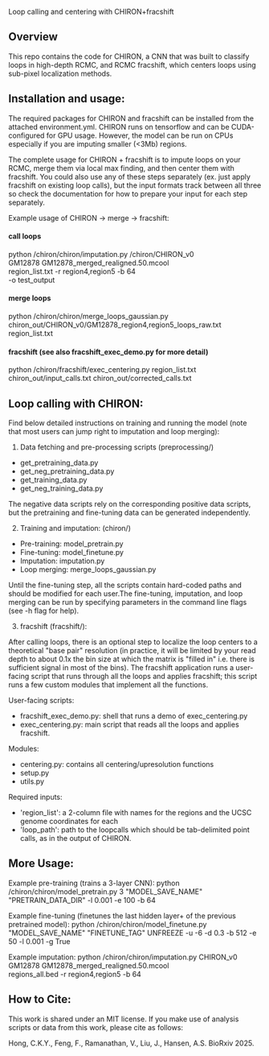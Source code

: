 Loop calling and centering with CHIRON+fracshift


## Overview

This repo contains the code for CHIRON, a CNN that was built to classify loops in high-depth RCMC, and RCMC fracshift, which centers loops using sub-pixel localization methods. 

## Installation and usage:

The required packages for CHIRON and fracshift can be installed from the attached environment.yml. CHIRON runs on tensorflow and can be CUDA-configured for GPU usage. However, the model can be run on CPUs especially if you are imputing smaller (<3Mb) regions.

The complete usage for CHIRON + fracshift is to impute loops on your RCMC, merge them via local max finding, and then center them with fracshift. You could also use any of these steps separately (ex. just apply fracshift on existing loop calls), but the input formats track between all three so check the documentation for how to prepare your input for each step separately.

Example usage of CHIRON -> merge -> fracshift:

#### call loops
python /chiron/chiron/imputation.py /chiron/CHIRON_v0 \
    GM12878 GM12878_merged_realigned.50.mcool \
    region_list.txt -r region4,region5 -b 64 \
    -o test_output

#### merge loops 
python /chiron/chiron/merge_loops_gaussian.py chiron_out/CHIRON_v0/GM12878_region4,region5_loops_raw.txt region_list.txt

#### fracshift (see also fracshift_exec_demo.py for more detail)
python /chiron/fracshift/exec_centering.py region_list.txt chiron_out/input_calls.txt chiron_out/corrected_calls.txt

## Loop calling with CHIRON:

Find below detailed instructions on training and running the model (note that most users can jump right to imputation and loop merging):

1. Data fetching and pre-processing scripts (preprocessing/)
- get_pretraining_data.py 
- get_neg_pretraining_data.py 
- get_training_data.py
- get_neg_training_data.py  

The negative data scripts rely on the corresponding positive data scripts, but the pretraining and fine-tuning data can be generated independently.

2. Training and imputation: (chiron/) 

- Pre-training: model_pretrain.py
- Fine-tuning: model_finetune.py
- Imputation: imputation.py
- Loop merging: merge_loops_gaussian.py 

Until the fine-tuning step, all the scripts contain hard-coded paths and should be modified for each user.The fine-tuning, imputation, and loop merging can be run by specifying parameters in the command line flags (see -h flag for help).

3. fracshift (fracshift/):

After calling loops, there is an optional step to localize the loop centers to a theoretical "base pair" resolution (in practice, it will be limited by your read depth to about 0.1x the bin size at which the matrix is "filled in" i.e. there is sufficient signal in most of the bins). The fracshift application runs a user-facing script that runs through all the loops and applies fracshift; this script runs a few custom modules that implement all the functions.

User-facing scripts:
- fracshift_exec_demo.py: shell that runs a demo of exec_centering.py 
- exec_centering.py: main script that reads all the loops and applies fracshift.  

Modules:
- centering.py: contains all centering/upresolution functions
- setup.py
- utils.py  

Required inputs:
- 'region_list': a 2-column file with names for the regions and the UCSC genome coordinates for each
- 'loop_path': path to the loopcalls which should be tab-delimited point calls, as in the output of CHIRON.

## More Usage:

Example pre-training (trains a 3-layer CNN):
python /chiron/chiron/model_pretrain.py 3 "MODEL_SAVE_NAME" "PRETRAIN_DATA_DIR" -l 0.001 -e 100 -b 64

Example fine-tuning (finetunes the last hidden layer+ of the previous pretrained model):
python /chiron/chiron/model_finetune.py "MODEL_SAVE_NAME" "FINETUNE_TAG" UNFREEZE -u -6 -d 0.3 -b 512 -e 50 -l 0.001 -g True

Example imputation:
python /chiron/chiron/imputation.py CHIRON_v0 \
    GM12878 GM12878_merged_realigned.50.mcool \
    regions_all.bed -r region4,region5 -b 64

## How to Cite:

This work is shared under an MIT license. If you make use of analysis scripts or data from this work, please cite as follows:

Hong, C.K.Y., Feng, F., Ramanathan, V., Liu, J., Hansen, A.S. BioRxiv 2025.

